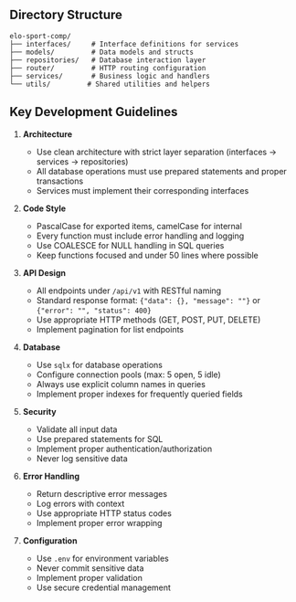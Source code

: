 ## Directory Structure
```
elo-sport-comp/
├── interfaces/     # Interface definitions for services
├── models/         # Data models and structs
├── repositories/   # Database interaction layer
├── router/         # HTTP routing configuration
├── services/       # Business logic and handlers
└── utils/         # Shared utilities and helpers
```

## Key Development Guidelines

1. **Architecture**
   - Use clean architecture with strict layer separation (interfaces -> services -> repositories)
   - All database operations must use prepared statements and proper transactions
   - Services must implement their corresponding interfaces

2. **Code Style**
   - PascalCase for exported items, camelCase for internal
   - Every function must include error handling and logging
   - Use COALESCE for NULL handling in SQL queries
   - Keep functions focused and under 50 lines where possible

3. **API Design**
   - All endpoints under `/api/v1` with RESTful naming
   - Standard response format: `{"data": {}, "message": ""}` or `{"error": "", "status": 400}`
   - Use appropriate HTTP methods (GET, POST, PUT, DELETE)
   - Implement pagination for list endpoints

4. **Database**
   - Use `sqlx` for database operations
   - Configure connection pools (max: 5 open, 5 idle)
   - Always use explicit column names in queries
   - Implement proper indexes for frequently queried fields

5. **Security**
   - Validate all input data
   - Use prepared statements for SQL
   - Implement proper authentication/authorization
   - Never log sensitive data

6. **Error Handling**
   - Return descriptive error messages
   - Log errors with context
   - Use appropriate HTTP status codes
   - Implement proper error wrapping

7. **Configuration**
   - Use `.env` for environment variables
   - Never commit sensitive data
   - Implement proper validation
   - Use secure credential management
